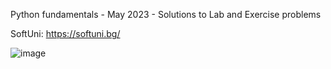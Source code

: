 Python fundamentals - May 2023 - Solutions to Lab and Exercise problems  

SoftUni: https://softuni.bg/

![image](https://user-images.githubusercontent.com/126467609/225557669-21cabb61-22b5-4c6c-aac2-ebe98fffe2fa.png)


